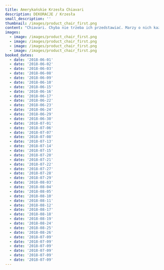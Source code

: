 ```yaml
---
title: Amerykańskie Krzesła Chiavari
description: DEKORACJE / Krzesła
small_description: ''
thumbnail: /images/product_chair_first.png
content: "Chiavari. Chyba nie trzeba ich przedstawiać. Marzy o nich każda Panna Młoda podążająca za obowiązującymi trendami.\r\n\nZawitały na polskie salony prosto ze Stanów Zjednoczonych, skutecznie detronizując pokrowce na krzesła. Od kilku sezonów są absolutnym hitem. To po prostu Must have  każdego eventu, tak łatwe do zdobycia z Make it happen.\r\n\nNadają szyku i elegancji każdemu wnętrzu. Czy ich przeznaczeniem jest wyłącznie dekoracja sali weselnej? Oczywiście, że nie! Sprawdzą się idealnie na rodzinnych uroczystościach, imprezach firmowych czy eventach.\r\n\n* wymiary: 91cm (wysokość krzesła) x 43cm (wysokość siedziska) x 40cm (szerokość siedziska) x 40cm (głębokość siedziska)\r\n* kolor: szampański\r\n* materiał: drewno bukowe\r\n* siedzisko: przymocowane do krzesła, wykonane z eko skóry w kolorze kości słoniowej                  \r\n* dostępna ilość: 207 sztuk (minimalna ilość krzeseł do jednorazowego wypożyczenia to 50 sztuk)\r\n* cena wypożyczenia: 25,00 zł/ sztuka\r\n* transport krzeseł na terenie Wrocławia - gratis, poza terenem Wrocławia wyceniany jest indywidualnie\r\n* istnieje możliwość odbioru osobistego\r\n* sprawdź dostępność w kalendarzu i dokonaj wstępnej rezerwacji\r\n* więcej informacji znajdziesz w zakładce [JAK DZIAŁAMY\r](/how)"
images:
  - image: /images/product_chair_first.png
  - image: /images/product_chair_first.png
  - image: /images/product_chair_first.png
  - image: /images/product_chair_first.png
booked_dates:
  - date: '2018-06-01'
  - date: '2018-06-02'
  - date: '2018-06-03'
  - date: '2018-06-08'
  - date: '2018-06-09'
  - date: '2018-06-10'
  - date: '2018-06-15'
  - date: '2018-06-16'
  - date: '2018-06-17'
  - date: '2018-06-22'
  - date: '2018-06-23'
  - date: '2018-06-24'
  - date: '2018-06-29'
  - date: '2018-06-30'
  - date: '2018-07-01'
  - date: '2018-07-06'
  - date: '2018-07-07'
  - date: '2018-07-08'
  - date: '2018-07-13'
  - date: '2018-07-14'
  - date: '2018-07-15'
  - date: '2018-07-20'
  - date: '2018-07-21'
  - date: '2018-07-22'
  - date: '2018-07-27'
  - date: '2018-07-28'
  - date: '2018-07-29'
  - date: '2018-08-03'
  - date: '2018-08-04'
  - date: '2018-08-05'
  - date: '2018-08-10'
  - date: '2018-08-11'
  - date: '2018-08-12'
  - date: '2018-08-17'
  - date: '2018-08-18'
  - date: '2018-08-19'
  - date: '2018-08-24'
  - date: '2018-08-25'
  - date: '2018-08-26'
  - date: '2018-07-09'
  - date: '2018-07-09'
  - date: '2018-07-09'
  - date: '2018-07-09'
  - date: '2018-07-09'
  - date: '2018-07-09'
---
```


